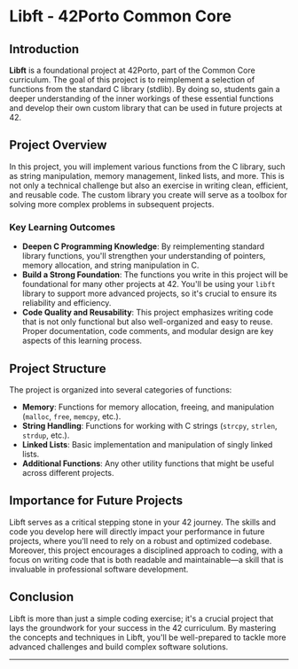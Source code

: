 # Libft - 42Porto Common Core

## Introduction

**Libft** is a foundational project at 42Porto, part of the Common Core curriculum. The goal of this project is to reimplement a selection of functions from the standard C library (stdlib). By doing so, students gain a deeper understanding of the inner workings of these essential functions and develop their own custom library that can be used in future projects at 42.

## Project Overview

In this project, you will implement various functions from the C library, such as string manipulation, memory management, linked lists, and more. This is not only a technical challenge but also an exercise in writing clean, efficient, and reusable code. The custom library you create will serve as a toolbox for solving more complex problems in subsequent projects.

### Key Learning Outcomes

- **Deepen C Programming Knowledge**: By reimplementing standard library functions, you'll strengthen your understanding of pointers, memory allocation, and string manipulation in C.
- **Build a Strong Foundation**: The functions you write in this project will be foundational for many other projects at 42. You'll be using your `libft` library to support more advanced projects, so it's crucial to ensure its reliability and efficiency.
- **Code Quality and Reusability**: This project emphasizes writing code that is not only functional but also well-organized and easy to reuse. Proper documentation, code comments, and modular design are key aspects of this learning process.

## Project Structure

The project is organized into several categories of functions:

- **Memory**: Functions for memory allocation, freeing, and manipulation (`malloc`, `free`, `memcpy`, etc.).
- **String Handling**: Functions for working with C strings (`strcpy`, `strlen`, `strdup`, etc.).
- **Linked Lists**: Basic implementation and manipulation of singly linked lists.
- **Additional Functions**: Any other utility functions that might be useful across different projects.

## Importance for Future Projects

Libft serves as a critical stepping stone in your 42 journey. The skills and code you develop here will directly impact your performance in future projects, where you'll need to rely on a robust and optimized codebase. Moreover, this project encourages a disciplined approach to coding, with a focus on writing code that is both readable and maintainable—a skill that is invaluable in professional software development.

## Conclusion

Libft is more than just a simple coding exercise; it's a crucial project that lays the groundwork for your success in the 42 curriculum. By mastering the concepts and techniques in Libft, you'll be well-prepared to tackle more advanced challenges and build complex software solutions.

---


